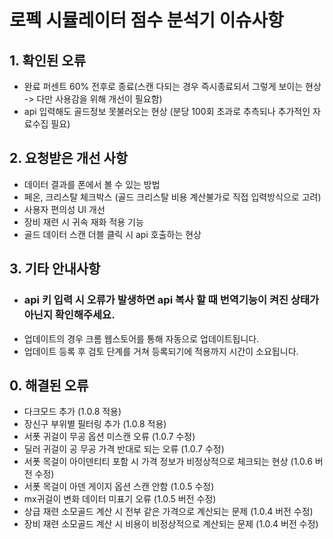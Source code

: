 # 로펙 시뮬레이터 점수 분석기 이슈사항

## 1. 확인된 오류
- 완료 퍼센트 60% 전후로 종료(스캔 다되는 경우 즉시종료되서 그렇게 보이는 현상 -> 다만 사용감을 위해 개선이 필요함)
- api 입력해도 골드정보 못불러오는 현상 (분당 100회 초과로 추측되나 추가적인 자료수집 필요)
  
## 2. 요청받은 개선 사항
- 데이터 결과를 폰에서 볼 수 있는 방법
- 페온, 크리스탈 체크박스 (골드 크리스탈 비용 계산불가로 직접 입력방식으로 고려)
- 사용자 편의성 UI 개선
- 장비 재련 시 귀속 재화 적용 기능
- 골드 데이터 스캔 더블 클릭 시 api 호출하는 현상
  
## 3. 기타 안내사항
- ### api 키 입력 시 오류가 발생하면 api 복사 할 때 번역기능이 켜진 상태가 아닌지 확인해주세요.
- 업데이트의 경우 크롬 웹스토어를 통해 자동으로 업데이트됩니다.
- 업데이트 등록 후 검토 단계를 거쳐 등록되기에 적용까지 시간이 소요됩니다.


## 0. 해결된 오류
- 다크모드 추가 (1.0.8 적용)
- 장신구 부위별 필터링 추가 (1.0.8 적용)
- 서폿 귀걸이 무공 옵션 미스캔 오류 (1.0.7 수정)
- 딜러 귀걸이 공 무공 가격 반대로 되는 오류 (1.0.7 수정)
- 서폿 목걸이 아이덴티티 포함 시 가격 정보가 비정상적으로 체크되는 현상 (1.0.6 버전 수정)
- 서폿 목걸이 아덴 게이지 옵션 스캔 안함 (1.0.5 수정)
- mx귀걸이 변화 데이터 미표기 오류 (1.0.5 버전 수정)
- 상급 재련 소모골드 계산 시 전부 같은 가격으로 계산되는 문제 (1.0.4 버전 수정)
- 장비 재련 소모골드 계산 시 비용이 비정상적으로 계산되는 문제 (1.0.4 버전 수정)

